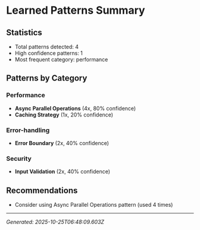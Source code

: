 # Learned Patterns Summary

## Statistics
- Total patterns detected: 4
- High confidence patterns: 1
- Most frequent category: performance

## Patterns by Category


### Performance
- **Async Parallel Operations** (4x, 80% confidence)
- **Caching Strategy** (1x, 20% confidence)


### Error-handling
- **Error Boundary** (2x, 40% confidence)


### Security
- **Input Validation** (2x, 40% confidence)


## Recommendations
- Consider using Async Parallel Operations pattern (used 4 times)

---
*Generated: 2025-10-25T06:48:09.603Z*

